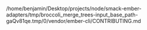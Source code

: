 /home/benjamin/Desktop/projects/node/smack-ember-adapters/tmp/broccoli_merge_trees-input_base_path-gaQv81qe.tmp/0/vendor/ember-cli/CONTRIBUTING.md